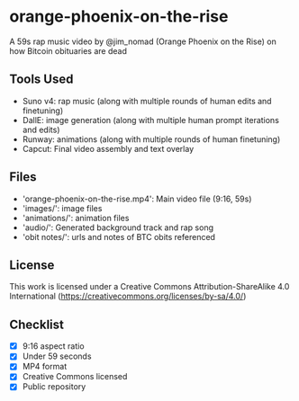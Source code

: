 # orange-phoenix-on-the-rise
A 59s rap music video by @jim_nomad (Orange Phoenix on the Rise) on how Bitcoin obituaries are dead

## Tools Used
- Suno v4: rap music (along with multiple rounds of human edits and finetuning)
- DallE: image generation (along with multiple human prompt iterations and edits)
- Runway: animations (along with multiple rounds of human finetuning)
- Capcut: Final video assembly and text overlay

## Files
- 'orange-phoenix-on-the-rise.mp4': Main video file (9:16, 59s)
- 'images/': image files
- 'animations/': animation files
- 'audio/': Generated background track and rap song
- 'obit notes/': urls and notes of BTC obits referenced

## License
This work is licensed under a Creative Commons Attribution-ShareAlike 4.0 International (https://creativecommons.org/licenses/by-sa/4.0/) 

## Checklist
- [x] 9:16 aspect ratio
- [x] Under 59 seconds
- [x] MP4 format
- [x] Creative Commons licensed
- [x] Public repository
